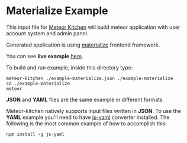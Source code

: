Materialize Example
===================

This input file for <a href="http://www.meteorkitchen.com" target="_blank">Meteor Kitchen</a> will build meteor application with user account system and admin panel.

Generated application is using <a href="http://materializecss.com/" target="_blank">materialize</a> frontend framework.

You can see **live example** <a href="http://generator-materialize.meteor.com" target="_blank">here</a>.

To build and run example, inside this directory type:

```
meteor-kitchen ./example-materialize.json ./example-materialize
cd ./example-materialize
meteor
```

**JSON** and **YAML** files are the same example in different formats.

Meteor-kitchen natively supports input files written in **JSON**. To use the **YAML** example you'll need to have <a href="https://www.npmjs.com/package/yaml-js" target="_blank">js-yaml</a> converter installed. The following is the most common example of how to accomplish this:

```
npm install -g js-yaml
```
